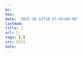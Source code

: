```yaml
---
bc:
hex:
date: '2025-10-13T10:27:45+08:00'
lastmod:
title: 􄁣
url: 􄁣
tags: [𠣾]
src: DCCV
note:
---
```


